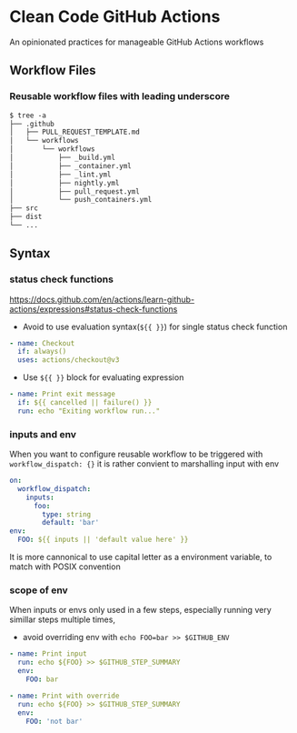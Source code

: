 # Clean Code GitHub Actions

An opinionated practices for manageable GitHub Actions workflows

## Workflow Files

### Reusable workflow files with leading underscore

```txt
$ tree -a
├── .github
│   ├── PULL_REQUEST_TEMPLATE.md
│   └── workflows
│       └── workflows
│           ├── _build.yml
│           ├── _container.yml
│           ├── _lint.yml
│           ├── nightly.yml
│           ├── pull_request.yml
│           └── push_containers.yml
├── src
├── dist
└── ...
```

## Syntax

### status check functions

https://docs.github.com/en/actions/learn-github-actions/expressions#status-check-functions

- Avoid to use evaluation syntax(`${{ }}`) for single status check function

```yaml
- name: Checkout
  if: always()
  uses: actions/checkout@v3
```

- Use `${{ }}` block for evaluating expression

```yaml
- name: Print exit message
  if: ${{ cancelled || failure() }}
  run: echo "Exiting workflow run..."
```

### inputs and env 

When you want to configure reusable workflow to be triggered with `workflow_dispatch: {}`
it is rather convient to marshalling input with env

```yaml
on:
  workflow_dispatch:
    inputs:
      foo:
        type: string
        default: 'bar'
env:
  FOO: ${{ inputs || 'default value here' }}
```

It is more cannonical to use capital letter as a environment variable, to match with POSIX convention

### scope of env

When inputs or envs only used in a few steps, especially running very simillar steps multiple times,

- avoid overriding env with `echo FOO=bar >> $GITHUB_ENV`

```yaml
- name: Print input
  run: echo ${FOO} >> $GITHUB_STEP_SUMMARY
  env:
    FOO: bar

- name: Print with override
  run: echo ${FOO} >> $GITHUB_STEP_SUMMARY
  env:
    FOO: 'not bar'
